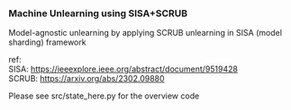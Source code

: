 ### Machine Unlearning using SISA+SCRUB
Model-agnostic unlearning by applying SCRUB unlearning in SISA (model sharding) framework

ref:  
    SISA: https://ieeexplore.ieee.org/abstract/document/9519428  
    SCRUB: https://arxiv.org/abs/2302.09880  


Please see src/state_here.py for the overview code